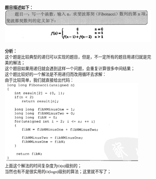 <html>
<head>
  <title>Evernote Export</title>
  <basefont face="微软雅黑" size="2" />
  <meta http-equiv="Content-Type" content="text/html;charset=utf-8" />
  <meta name="exporter-version" content="Evernote Windows/302292 (zh-CN); Windows/10.0.10586 (Win64);"/>
  <style>
    body, td {
      font-family: 微软雅黑;
      font-size: 10pt;
    }
  </style>
</head>
<body>
<a name="2031"/>

<div>
<span><div><b>题目描述如下：</b></div><div><img src="（9）剑指offer之斐波那契数列_files/Image.png" type="image/png" style="height: auto;"/></div><div><br/></div><div><b>分析：</b></div><div>这个题是比较典型的递归可以实现的题目，但是，不一定所有的题目用递归就是完美的解法；</div><div>这个题目如果用递归就会遇到这样一个问题，会重复计算很多中间结果；</div><div>这个题比较好的一个解法是不用递归而改用循环去求解：</div><div>由于比较简单，我们就直接给出代码：</div><div><img src="（9）剑指offer之斐波那契数列_files/Image [1].png" type="image/png" style="height:auto;" width="437"/></div><div>上面这个解法的时间复杂度为O(n)级别的；</div><div>当然也有不是很实用的O(logn)级别的算法；这里就不写了；</div></span>
</div></body></html> 